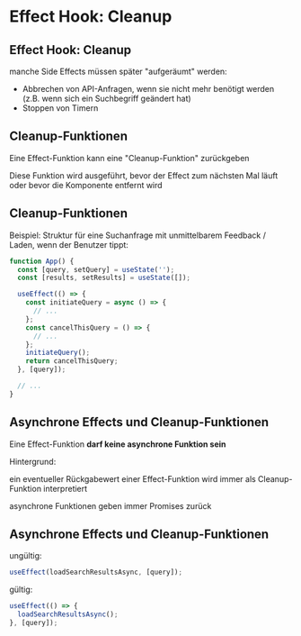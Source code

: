 # Effect Hook: Cleanup

## Effect Hook: Cleanup

manche Side Effects müssen später "aufgeräumt" werden:

- Abbrechen von API-Anfragen, wenn sie nicht mehr benötigt werden (z.B. wenn sich ein Suchbegriff geändert hat)
- Stoppen von Timern

## Cleanup-Funktionen

Eine Effect-Funktion kann eine "Cleanup-Funktion" zurückgeben

Diese Funktion wird ausgeführt, bevor der Effect zum nächsten Mal läuft oder bevor die Komponente entfernt wird

## Cleanup-Funktionen

Beispiel: Struktur für eine Suchanfrage mit unmittelbarem Feedback / Laden, wenn der Benutzer tippt:

```js
function App() {
  const [query, setQuery] = useState('');
  const [results, setResults] = useState([]);

  useEffect(() => {
    const initiateQuery = async () => {
      // ...
    };
    const cancelThisQuery = () => {
      // ...
    };
    initiateQuery();
    return cancelThisQuery;
  }, [query]);

  // ...
}
```

## Asynchrone Effects und Cleanup-Funktionen

Eine Effect-Funktion **darf keine asynchrone Funktion sein**

Hintergrund:

ein eventueller Rückgabewert einer Effect-Funktion wird immer als Cleanup-Funktion interpretiert

asynchrone Funktionen geben immer Promises zurück

## Asynchrone Effects und Cleanup-Funktionen

ungültig:

```js
useEffect(loadSearchResultsAsync, [query]);
```

gültig:

```js
useEffect(() => {
  loadSearchResultsAsync();
}, [query]);
```
